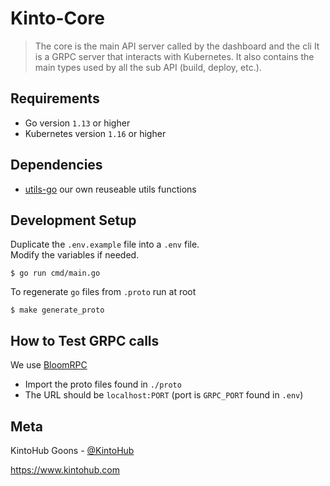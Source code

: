 # Kinto-Core

> The core is the main API server called by the dashboard and the cli
> It is a GRPC server  that interacts with Kubernetes.
> It also contains the main types used by all the sub API (build, deploy, etc.).

## Requirements

* Go version `1.13` or higher
* Kubernetes version `1.16` or higher

## Dependencies
- [utils-go](https://github.com/kintohub/utils-go) our own reuseable utils functions

## Development Setup

Duplicate the `.env.example` file into a `.env` file.  
Modify the variables if needed.

```shell script
$ go run cmd/main.go
```

To regenerate `go` files from `.proto` run at root
```shell script
$ make generate_proto
```

## How to Test GRPC calls

We use [BloomRPC](https://github.com/uw-labs/bloomrpc)

- Import the proto files found in `./proto`
- The URL should be `localhost:PORT` (port is `GRPC_PORT` found in `.env`)

## Meta

KintoHub Goons - [@KintoHub](https://twitter.com/kintohub)

https://www.kintohub.com
